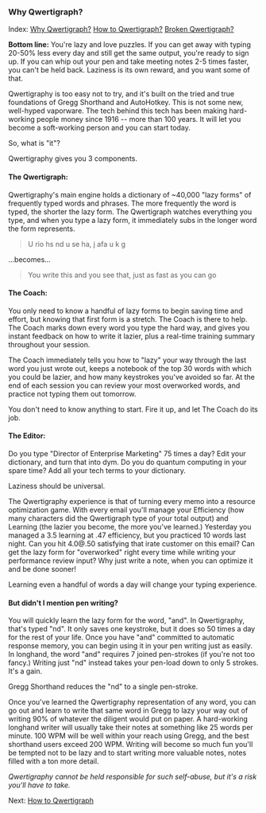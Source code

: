 ### Why Qwertigraph?

Index: 
[Why Qwertigraph?](https://github.com/codepoke-kk/qwertigraphy/blob/master/HowQwertigraph.md)
[How to Qwertigraph?](https://github.com/codepoke-kk/qwertigraphy/blob/master/WhyQwertigraph.md)
[Broken Qwertigraph?](https://github.com/codepoke-kk/qwertigraphy/blob/master/FixQwertigraph.md)

**Bottom line:** You're lazy and love puzzles. If you can get away with typing 20-50% less every day and still get the same output, you're ready to sign up. If you can whip out your pen and take meeting notes 2-5 times faster, you can't be held back. Laziness is its own reward, and you want some of that. 

Qwertigraphy is too easy not to try, and it's built on the tried and true foundations of Gregg Shorthand and AutoHotkey. This is not some new, well-hyped vaporware. The tech behind this tech has been making hard-working people money since 1916 -- more than 100 years. It will let you become a soft-working person and you can start today.

So, what is "it"?

Qwertigraphy gives you 3 components. 

#### The Qwertigraph: 
Qwertigraphy's main engine holds a dictionary of ~40,000 "lazy forms" of frequently typed words and phrases. The more frequently the word is typed, the shorter the lazy form. The Qwertigraph watches everything you type, and when you type a lazy form, it immediately subs in the longer word the form represents. 

> U rio hs nd u se ha, j afa u k g

...becomes...

> You write this and you see that, just as fast as you can go

#### The Coach: 
You only need to know a handful of lazy forms to begin saving time and effort, but knowing that first form is a stretch. The Coach is there to help. The Coach marks down every word you type the hard way, and gives you instant feedback on how to write it lazier, plus a real-time training summary throughout your session. 

The Coach immediately tells you how to "lazy" your way through the last word you just wrote out, keeps a notebook of the top 30 words with which you could be lazier, and how many keystrokes you've avoided so far. At the end of each session you can review your most overworked words, and practice not typing them out tomorrow. 

You don't need to know anything to start. Fire it up, and let The Coach do its job. 

#### The Editor: 
Do you type "Director of Enterprise Marketing" 75 times a day? Edit your dictionary, and turn that into dym. Do you do quantum computing in your spare time? Add all your tech terms to your dictionary. 

Laziness should be universal. 

The Qwertigraphy experience is that of turning every memo into a resource optimization game. With every email you'll manage your Efficiency (how many characters did the Qwertigraph type of your total output) and Learning (the lazier you become, the more you've learned.) Yesterday you managed a 3.5 learning at .47 efficiency, but you practiced 10 words last night. Can you hit 4.0@.50 satisfying that irate customer on this email? Can get the lazy form for "overworked" right every time while writing your performance review input? Why just write a note, when you can optimize it and be done sooner!

Learning even a handful of words a day will change your typing experience. 

#### But didn't I mention pen writing?

You will quickly learn the lazy form for the word, "and". In Qwertigraphy, that's typed "nd". It only saves one keystroke, but it does so 50 times a day for the rest of your life. Once you have "and" committed to automatic response memory, you can begin using it in your pen writing just as easily. In longhand, the word "and" requires 7 joined pen-strokes (if you're not too fancy.) Writing just "nd" instead takes your pen-load down to only 5 strokes. It's a gain. 

Gregg Shorthand reduces the "nd" to a single pen-stroke. 

Once you've learned the Qwertigraphy representation of any word, you can go out and learn to write that same word in Gregg to lazy your way out of writing 90% of whatever the diligent would put on paper. A hard-working longhand writer will usually take their notes at something like 25 words per minute. 100 WPM will be well within your reach using Gregg, and the best shorthand users exceed 200 WPM. Writing will become so much fun you'll be tempted not to be lazy and to start writing more valuable notes, notes filled with a ton more detail. 

*Qwertigraphy cannot be held responsible for such self-abuse, but it's a risk you'll have to take.*

Next: [How to Qwertigraph](https://github.com/codepoke-kk/qwertigraphy/blob/master/HowQwertigraph.md)